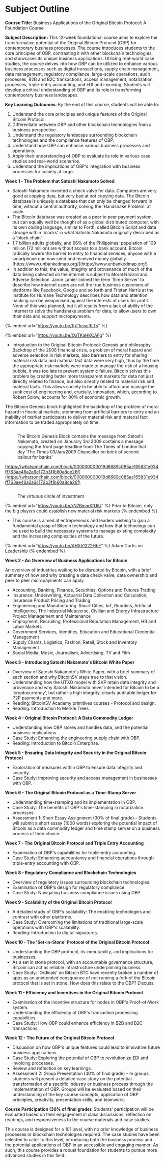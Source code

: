 # Subject Outline

**Course Title:** Business Applications of the Original Bitcoin Protocol: A Foundation Course

**Subject Description:** This 12-week foundational course aims to explore the transformative potential of the Original Bitcoin Protocol (OBP) for contemporary business processes. The course introduces students to the core principles of OBP, contrasting it with other blockchain technologies, and showcases its unique business applications. Utilizing real-world case studies, the course delves into how OBP can be utilized to enhance various business processes such as digital transactions, supply chain management, data management, regulatory compliance, large-scale operations, audit processes, B2B and B2C transactions, access management, notarization processes, triple-entry accounting, and EDI and invoicing. Students will develop a critical understanding of OBP and its role in transforming contemporary business landscapes.

**Key Learning Outcomes:** By the end of this course, students will be able to:

1. Understand the core principles and unique features of the Original Bitcoin Protocol.
2. Differentiate between OBP and other blockchain technologies from a business perspective.
3. Understand the regulatory landscape surrounding blockchain technologies and the compliance features of OBP.
4. Understand how OBP can enhance various business processes and operations.
5. Apply their understanding of OBP to evaluate its role in various case studies and real-world scenarios.
6. Understand the implications of OBP's integration with business processes for society at large.

**Week 1 - The Problem that Satoshi Nakamoto Solved**

* Satoshi Nakamoto invented a check valve for data. Computers are very good at copying data, but very bad at not copying data. The Bitcoin database is uniquely a database that can only be changed forward in time, without a central authority, solving the 'Handshake Problem' at scale.
* The Bitcoin database was created as a peer to peer payment system, but can equally well be thought of as a global distributed computer, with its own coding language, similar to Forth, called Bitcoin Script and data storage within 'blocks' in what Satoshi Nakamoto originally described as a 'block chain'.
* 1.7 billion adults globally, and 66% of the Philippines' population of 109 million (72 million) are without access to a bank account. Bitcoin radically lowers the barrier to entry to financial services, anyone with a smartphone can now send and received money globally. [https://www.unbankedmap.org/](https://www.unbankedmap.org/)
* In addition to this, the value, integrity and provenance of much of the data being collected on the internet is subject to Moral Hazard and Adverse Selection. Jaron Lanier coined the term 'Siren Server' to describe how internet users are not the true business customers of platforms like Facebook, Google and so forth and Tristan Harris at the Institute for Humane Technology describes how data and attention hacking can be weaponised against the interests of users for profit. None of this was planned, but it all results from a lack of ability of the internet to solve the handshake problem for data, to allow users to own their data and support micropayments.

{% embed url="https://youtu.be/fhT1mseRLTs" %}

{% embed url="https://youtu.be/OaTKaHKCAFg" %}

* Introduction to the Original Bitcoin Protocol: Genesis and philosophy. Backdrop of the 2008 financial crisis, a problem of moral hazard and adverse selection in risk markets, also barriers to entry for sharing material risk data and material fact data were very high, thus by the time the appropriate risk markets were made to manage the risk of a housing bubble, it was too late to prevent systemic failure. Bitcoin solves this problem by creating better more transparent markets for data not just directly related to finance, but also directly related to material risk and material facts. This allows society to be able to afford and manage the sunk cost of engineering and, crucially, innovation, which, according to Robert Solow, accounts for 80% of economic growth.

The Bitcoin Genesis block highlighted the backdrop of the problem of moral hazard in financial markets, stemming from artificial barriers to entry and an inability of market participants to deliver material risk and material fact information to be traded appropriately on time.&#x20;

<figure><img src="../../.gitbook/assets/The-Times-Chancellor-on-Brink.jpeg" alt=""><figcaption><p>The Bitcoin Genesis Block contains the message from Satoshi Nakamoto, created on Janurary 3rd 2009 contains a message copying the front page headline from The Times of London that day 'The Times 03/Jan/2009 Chancellor on brink of second bailout for banks'</p></figcaption></figure>

[https://whatsonchain.com/block/000000000019d6689c085ae165831e934ff763ae46a2a6c172b3f1b60a8ce26f](https://whatsonchain.com/block/000000000019d6689c085ae165831e934ff763ae46a2a6c172b3f1b60a8ce26f)

<figure><img src="../../.gitbook/assets/v3F2yt2.png" alt=""><figcaption><p>The virtuous circle of investment</p></figcaption></figure>

{% embed url="https://youtu.be/rN7BmmXfUiU" %}
Prior to Bitcoin, only the big players could establish new material risk markets
{% endembed %}

* This course is aimed at entrepreneurs and leaders wishing to gain a fundamental grasp of Bitcoin technology and how that technology can be used to build the necessary systems to manage existing complexity and the increasing complexities of the future.

{% embed url="https://youtu.be/AHXh1222HhE" %}
Adam Curtis on Leadership
{% endembed %}

**Week 2 - An Overview of Business Applications for Bitcoin**

An overview of industries waiting to be disrupted by Bitcoin, with a brief summary of how and why creating a data check valve, data ownership and peer to peer micropayments can apply.

* Accounting, Banking, Finance, Securities, Options and Futures Trading
* Insurance: Underwriting, Actuarial Data Collection and Calculation, Insurance Product Pricing and Trading
* Engineering and Manufacturing: Smart Cities, IoT, Robotics, Artificial Intelligence, The Industrial Metaverse, Civilian and Energy Infrastructure Project Management and Maintenance
* Employment, Recruiting, Professional Reputation Management, HR and Labor Markets
* Government Services, Identities, Education and Educational Credential Management
* Supply Chains, Logistics, Fashion, Retail, Stock and Inventory Management
* Social Media, Music, Journalism, Advertising, TV and Film

**Week 3 - Introducing Satoshi Nakamoto's Bitcoin White Paper**

* Overview of Satoshi Nakamoto's White Paper, with a brief summary of each section and why BitcoinSV stays true to that vision.
* Understanding how the UTXO model with SVP retain data integrity and provenace and why Satoshi Nakamoto never intended for Bitcoin to be a 'cryptocurrency', but rather a high integrity, clearly auditable ledger for P2P payments and more.
* Reading: BitcoinSV Academy primitives courses - Protocol and design.
* Reading: Introduction to Merkle Trees.

**Week 4 - Original Bitcoin Protocol: A Data Commodity Ledger**

* Understanding how OBP stores and handles data, and the potential business implications.
* Case Study: Enhancing the engineering supply chain with OBP.
* Reading: Introduction to Bitcoin Enterprise.

**Week 5 - Ensuring Data Integrity and Security in the Original Bitcoin Protocol**

* Exploration of measures within OBP to ensure data integrity and security.
* Case Study: Improving security and access management in businesses with OBP.

**Week 6 - The Original Bitcoin Protocol as a Time-Stamp Server**

* Understanding time-stamping and its implementation in OBP.
* Case Study: The benefits of OBP's time-stamping in notarization processes.
* Assessment 1: Short Essay Assignment (30% of final grade) – Students will submit a short essay (1000 words) exploring the potential impact of Bitcoin as a data commodity ledger and time stamp server on a business process of their choice.

**Week 7 - The Original Bitcoin Protocol and Triple Entry Accounting**

* Examination of OBP's capabilities for triple-entry accounting.
* Case Study: Enhancing accountancy and financial operations through triple-entry accounting with OBP.

**Week 8 - Regulatory Compliance and Blockchain Technologies**

* Overview of regulatory issues surrounding blockchain technologies.
* Examination of OBP's design for regulatory compliance.
* Case Study: Navigating business compliance issues using OBP.

**Week 9 - Scalability of the Original Bitcoin Protocol**

* A detailed study of OBP's scalability: The enabling technologies and contrast with other platforms.
* Case Study: Overcoming the limitations of traditional large-scale operations with OBP's scalability.
* Reading: Introduction to digital signatures.

**Week 10 - The 'Set-in-Stone' Protocol of the Original Bitcoin Protocol**

* Understanding the OBP protocol, its immutability, and implications for businesses.
* As a set in stone protocol, with an accountable governance structure, Bitcoin can act as reliable infrastructure underpinning business.
* Case Study: 'Ordinals' on Bitcoin BTC have recently broken a number of apps as an unintended consquence of not running a fork of the Bitcoin protocol that is set in stone. How does this relate to the OBP? Discuss.

**Week 11 - Efficiency and Incentives in the Original Bitcoin Protocol**

* Examination of the incentive structure for nodes in OBP's Proof-of-Work system.
* Understanding the efficiency of OBP's transaction processing capabilities.
* Case Study: How OBP could enhance efficiency in B2B and B2C transactions.

**Week 12 - The Future of the Original Bitcoin Protocol**

* Discussion on how OBP's unique features could lead to innovative future business applications.
* Case Study: Exploring the potential of OBP to revolutionize EDI and invoicing processes.
* Review and reflection on key learnings.
* Assessment 2: Group Presentation (40% of final grade) – In groups, students will present a detailed case study on the potential transformation of a specific industry or business process through the implementation of OBP. Groups will be evaluated based on their understanding of the key course concepts, application of OBP principles, creativity, presentation skills, and teamwork.

**Course Participation (30% of final grade)**: Students' participation will be evaluated based on their engagement in class discussions, reflection on readings, and responsiveness to the course materials and case studies.

This course is designed for a 101 level, with no prior knowledge of business processes or blockchain technologies required. The case studies have been selected to cater to this level, introducing both the business process and the potential applications of OBP in an accessible and engaging manner. As such, this course provides a robust foundation for students to pursue more advanced studies in this field.
